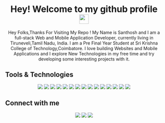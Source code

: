 <h1 align="center">Hey! Welcome to my github profile <img src="https://media.tenor.com/images/af1b615e4f90567a1328b7c320d3a601/tenor.gif" width="30"/></h1> 
 

<p align='center'>
Hey Folks,Thanks For Visiting My Repo ! My Name is Santhosh and I am a full-stack Web and Mobile Application Developer, currently living in Tiruneveli,Tamil Nadu, India. I am a Pre Final Year Student at Sri Krishna College of Technology,Coimbatore. I  love building Websites and Mobile Applications and I explore New Technologies in my free time and try developing some interesting projects with it.
</p>

## Tools & Technologies 
<p align='center'>
 <a href="https://html.com/"><img src="https://img.shields.io/badge/html5%20-%23E34F26.svg?&style=for-the-badge&logo=html5&logoColor=white" /></a>
  <a href="https://en.wikipedia.org/wiki/CSS"><img src="https://img.shields.io/badge/css3%20-%231572B6.svg?&style=for-the-badge&logo=css3&logoColor=white" /></a>
  <a href="https://www.javascript.com/"><img src="https://img.shields.io/badge/javascript%20-f0db4f.svg?&style=for-the-badge&logo=javascript&logoColor=black" /></a>
 <a href="https://reactjs.org"><img src ="https://img.shields.io/badge/react%20-%2320232a.svg?&style=for-the-badge&logo=react&logoColor=%2361DAFB" /></a>
 <a href="https://reactnative.dev"><img src ="https://img.shields.io/badge/react_native%20-%2320232a.svg?&style=for-the-badge&logo=react&logoColor=%2361DAFB" /></a>
 <a href="https://nextjs.org/"><img src ="https://img.shields.io/badge/next.js%20-eeeeee.svg?&style=for-the-badge&logo=next.js&logoColor=black" /></a>
 <a href="https://getbootstrap.com/"><img src="https://img.shields.io/badge/bootstrap%20-%23563D7C.svg?&style=for-the-badge&logo=bootstrap&logoColor=white"/></a>
 <a href="https://jquery.com/"><img src="https://img.shields.io/badge/jquery%20-%230769AD.svg?&style=for-the-badge&logo=jquery&logoColor=white" /></a>
 <a href="https://nodejs.org/"><img src="https://img.shields.io/badge/nodejs%20-3C873A.svg?&style=for-the-badge&logo=node.js&logoColor=white" /></a>
  <a href="https://expressjs.com/"><img src="https://img.shields.io/badge/express%20-dddddd.svg?&style=for-the-badge&logo=express&logoColor=blue" /></a>
   <a href="https://www.mongodb.com/"><img src="https://img.shields.io/badge/mongodb%20-4DB33D.svg?&style=for-the-badge&logo=mongodb&logoColor=grey" /></a>
   <a href="https://firebase.google.com/"><img src="https://img.shields.io/badge/firebase%20-FFA611.svg?&style=for-the-badge&logo=firebase&logoColor=blue" /></a>
   <a href="https://jestjs.io/"><img src="https://img.shields.io/badge/jest%20-purple.svg?&style=for-the-badge&logo=jest&logoColor=white" /></a>
   <a href="https://git-scm.com/"><img src="https://img.shields.io/badge/git%20-orange.svg?&style=for-the-badge&logo=git&logoColor=white" /></a>
     <a href="http://github.com/"><img src="https://img.shields.io/badge/github%20-black.svg?&style=for-the-badge&logo=github&logoColor=white" /></a>
</p>

## Connect with me
<p align='center'>
  <a href="https://github.com/Santhosh-Chidambaram"><img src="https://img.shields.io/badge/github-black.svg?&style=for-the-badge&logo=github&logoColor=white" /></a> 
  <a href="mailto:santhosh.radhakrishnan.r@gmail.com"><img src="https://img.shields.io/badge/gmail-%23D14836.svg?&style=for-the-badge&logo=gmail&logoColor=white" /></a>
  <a href="https://www.linkedin.com/in/santhosh-r-3487481a7/"><img src="https://img.shields.io/badge/linkedin-%230077B5.svg?&style=for-the-badge&logo=linkedin&logoColor=white" /></a>
<!--  <a href=""><img src="https://img.shields.io/badge/Medium-12100E?style=for-the-badge&logo=medium&logoColor=white"> -->
 </a>
